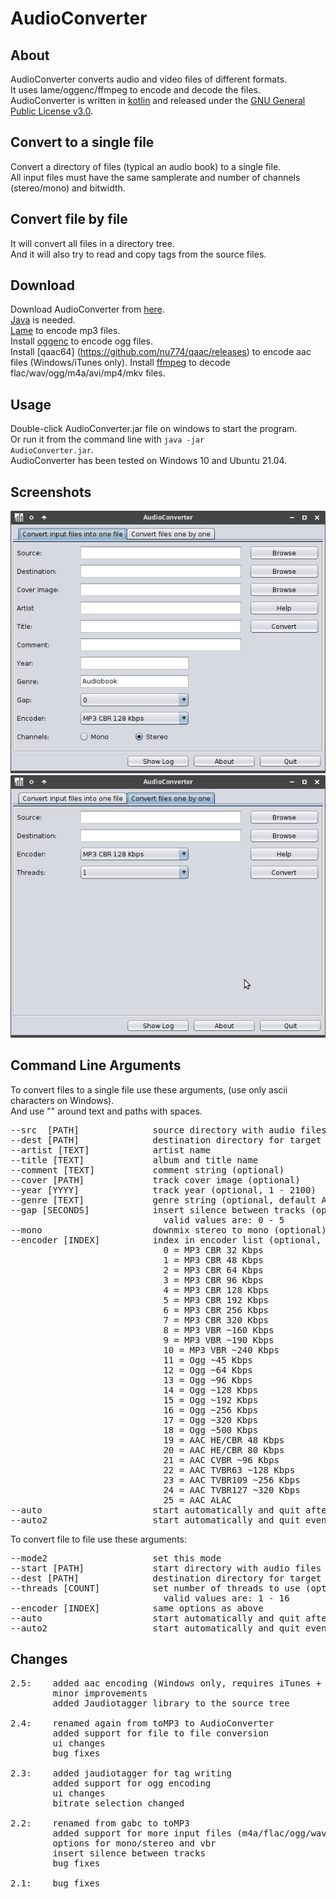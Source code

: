 # AudioConverter

## About
AudioConverter converts audio and video files of different formats.  
It uses lame/oggenc/ffmpeg to encode and decode the files.  
AudioConverter is  written in [kotlin](https://kotlinlang.org) and released under the [GNU General Public License v3.0](LICENSE).  

## Convert to a single file
Convert a directory of files (typical an audio book) to a single file.  
All input files must have the same samplerate and number of channels (stereo/mono) and bitwidth.  

## Convert file by file
It will convert all files in a directory tree.  
And it will also try to read and copy tags from the source files.  

## Download
Download AudioConverter from [here](https://github.com/gnuwimp/AudioConverter/releases).  
[Java](https://java.com) is needed.  
[Lame](https://lame.sourceforge.io) to encode mp3 files.  
Install [oggenc](https://www.xiph.org/ogg) to encode ogg files.  
Install [qaac64] (https://github.com/nu774/qaac/releases) to encode aac files (Windows/iTunes only).
Install [ffmpeg](https://www.ffmpeg.org) to decode flac/wav/ogg/m4a/avi/mp4/mkv files.

## Usage
Double-click AudioConverter.jar file on windows to start the program.  
Or run it from the command line with <code>java -jar AudioConverter.jar</code>.  
AudioConverter has been tested on Windows 10 and Ubuntu 21.04.  

## Screenshots
<img src="images/audioconverter.png"/><br>
<img src="images/audioconverter-2.png"/>

## Command Line Arguments  
To convert files to a single file use these arguments, (use only ascii characters on Windows).  
And use "" around text and paths with spaces.  
<pre>
--src  [PATH]              source directory with audio files
--dest [PATH]              destination directory for target file
--artist [TEXT]            artist name
--title [TEXT]             album and title name
--comment [TEXT]           comment string (optional)
--cover [PATH]             track cover image (optional)
--year [YYYY]              track year (optional, 1 - 2100)
--genre [TEXT]             genre string (optional, default Audiobook)
--gap [SECONDS]            insert silence between tracks (optional, default 0)
                             valid values are: 0 - 5
--mono                     downmix stereo to mono (optional)
--encoder [INDEX]          index in encoder list (optional, default 4 -> MP3 CBR 128 Kbps)
                             0 = MP3 CBR 32 Kbps
                             1 = MP3 CBR 48 Kbps
                             2 = MP3 CBR 64 Kbps
                             3 = MP3 CBR 96 Kbps
                             4 = MP3 CBR 128 Kbps
                             5 = MP3 CBR 192 Kbps
                             6 = MP3 CBR 256 Kbps
                             7 = MP3 CBR 320 Kbps
                             8 = MP3 VBR ~160 Kbps
                             9 = MP3 VBR ~190 Kbps
                             10 = MP3 VBR ~240 Kbps
                             11 = Ogg ~45 Kbps
                             12 = Ogg ~64 Kbps
                             13 = Ogg ~96 Kbps
                             14 = Ogg ~128 Kbps
                             15 = Ogg ~192 Kbps
                             16 = Ogg ~256 Kbps
                             17 = Ogg ~320 Kbps
                             18 = Ogg ~500 Kbps
                             19 = AAC HE/CBR 48 Kbps
                             20 = AAC HE/CBR 80 Kbps
                             21 = AAC CVBR ~96 Kbps
                             22 = AAC TVBR63 ~128 Kbps
                             23 = AAC TVBR109 ~256 Kbps
                             24 = AAC TVBR127 ~320 Kbps
                             25 = AAC ALAC
--auto                     start automatically and quit after successful encoding (optional)
--auto2                    start automatically and quit even for error (optional)
</pre>

To convert file to file use these arguments:
<pre>
--mode2                    set this mode
--start [PATH]             start directory with audio files
--dest [PATH]              destination directory for target file
--threads [COUNT]          set number of threads to use (optional, default 1)
                             valid values are: 1 - 16
--encoder [INDEX]          same options as above
--auto                     start automatically and quit after successful encoding (optional)
--auto2                    start automatically and quit even for error (optional)
</pre>

## Changes
<pre>
2.5:    added aac encoding (Windows only, requires iTunes + qaac64)
        minor improvements
        added Jaudiotagger library to the source tree

2.4:    renamed again from toMP3 to AudioConverter
        added support for file to file conversion
        ui changes
        bug fixes

2.3:    added jaudiotagger for tag writing
        added support for ogg encoding
        ui changes
        bitrate selection changed

2.2:    renamed from gabc to toMP3
        added support for more input files (m4a/flac/ogg/wav/avi/mkv/mp4)
        options for mono/stereo and vbr
        insert silence between tracks
        bug fixes

2.1:    bug fixes
</pre>
